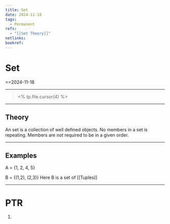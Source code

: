 ```yaml
---
title: Set
date: 2024-11-18
tags:
  - Permanent
refs:
  - "[[Set Theory]]"
netlinks: 
bookref:
---
```

# Set
==2024-11-18

---
> <% tp.file.cursor(4) %>

---
## Theory
An set is a collection of well defined objects.
No members in a set is repeating.
Members are not required to be in a given order.

---
## Examples
A = {1, 2, 4, 5}

B = {(1,2), (2,3)}
Here B is a set of [[Tuples]]

---
# PTR

1. 